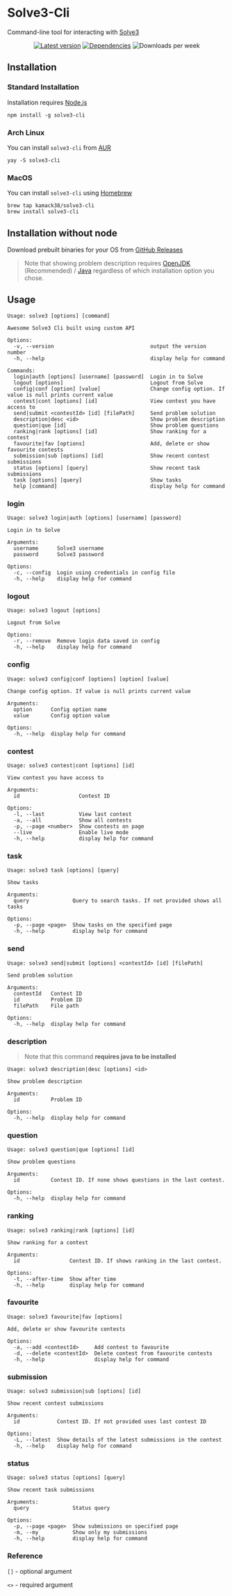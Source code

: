 # Solve3-Cli

Command-line tool for interacting with [Solve3](https://solve.edu.pl/)

<div align="center">
  
  [![Latest version](https://img.shields.io/npm/v/solve3-cli?label=Latest%20verison&style=flat-square)](https://www.npmjs.com/package/solve3-cli)
  [![Dependencies](https://img.shields.io/librariesio/release/npm/solve3-cli?label=Dependencies&style=flat-square)](https://libraries.io/npm/solve3-cli)
  ![Downloads per week](https://img.shields.io/npm/dw/solve3-cli?style=flat-square)

</div>

## Installation

### Standard Installation

Installation requires [Node.js](https://nodejs.org/)

```shell
npm install -g solve3-cli
```

### Arch Linux

You can install `solve3-cli` from [AUR](https://aur.archlinux.org/packages/solve3-cli)

```
yay -S solve3-cli
```

### MacOS

You can install `solve3-cli` using [Homebrew](https://brew.sh)

```
brew tap kamack38/solve3-cli
brew install solve3-cli
```

## Installation without node

Download prebuilt binaries for your OS from [GitHub Releases](https://github.com/kamack38/solve3-cli/releases)

> Note that showing problem description requires [OpenJDK](https://openjdk.java.net/) (Recommended) / [Java](https://www.java.com/) regardless of which installation option you chose.

## Usage

```shell
Usage: solve3 [options] [command]

Awesome Solve3 Cli built using custom API

Options:
  -v, --version                               output the version number
  -h, --help                                  display help for command

Commands:
  login|auth [options] [username] [password]  Login in to Solve
  logout [options]                            Logout from Solve
  config|conf [option] [value]                Change config option. If value is null prints current value
  contest|cont [options] [id]                 View contest you have access to
  send|submit <contestId> [id] [filePath]     Send problem solution
  description|desc <id>                       Show problem description
  question|que [id]                           Show problem questions
  ranking|rank [options] [id]                 Show ranking for a contest
  favourite|fav [options]                     Add, delete or show favourite contests
  submission|sub [options] [id]               Show recent contest submissions
  status [options] [query]                    Show recent task submissions
  task [options] [query]                      Show tasks
  help [command]                              display help for command
```

### login

```
Usage: solve3 login|auth [options] [username] [password]

Login in to Solve

Arguments:
  username      Solve3 username
  password      Solve3 password

Options:
  -c, --config  Login using credentials in config file
  -h, --help    display help for command
```

### logout

```
Usage: solve3 logout [options]

Logout from Solve

Options:
  -r, --remove  Remove login data saved in config
  -h, --help    display help for command
```

### config

```
Usage: solve3 config|conf [options] [option] [value]

Change config option. If value is null prints current value

Arguments:
  option      Config option name
  value       Config option value

Options:
  -h, --help  display help for command
```

### contest

```
Usage: solve3 contest|cont [options] [id]

View contest you have access to

Arguments:
  id                   Contest ID

Options:
  -l, --last           View last contest
  -a, --all            Show all contests
  -p, --page <number>  Show contests on page
  --live               Enable live mode
  -h, --help           display help for command
```

### task

```
Usage: solve3 task [options] [query]

Show tasks

Arguments:
  query              Query to search tasks. If not provided shows all tasks

Options:
  -p, --page <page>  Show tasks on the specified page
  -h, --help         display help for command
```

### send

```
Usage: solve3 send|submit [options] <contestId> [id] [filePath]

Send problem solution

Arguments:
  contestId   Contest ID
  id          Problem ID
  filePath    File path

Options:
  -h, --help  display help for command
```

### description

> Note that this command **requires java to be installed**

```
Usage: solve3 description|desc [options] <id>

Show problem description

Arguments:
  id          Problem ID

Options:
  -h, --help  display help for command
```

### question

```
Usage: solve3 question|que [options] [id]

Show problem questions

Arguments:
  id          Contest ID. If none shows questions in the last contest.

Options:
  -h, --help  display help for command
```

### ranking

```
Usage: solve3 ranking|rank [options] [id]

Show ranking for a contest

Arguments:
  id                Contest ID. If shows ranking in the last contest.

Options:
  -t, --after-time  Show after time
  -h, --help        display help for command
```

### favourite

```
Usage: solve3 favourite|fav [options]

Add, delete or show favourite contests

Options:
  -a, --add <contestId>     Add contest to favourite
  -d, --delete <contestId>  Delete contest from favourite contests
  -h, --help                display help for command
```

### submission

```
Usage: solve3 submission|sub [options] [id]

Show recent contest submissions

Arguments:
  id            Contest ID. If not provided uses last contest ID

Options:
  -L, --latest  Show details of the latest submissions in the contest
  -h, --help    display help for command
```

### status

```
Usage: solve3 status [options] [query]

Show recent task submissions

Arguments:
  query              Status query

Options:
  -p, --page <page>  Show submissions on specified page
  -m, --my           Show only my submissions
  -h, --help         display help for command
```

### Reference

`[]` - optional argument

`<>` - required argument
